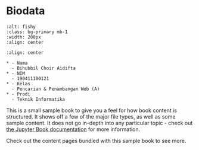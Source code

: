 # Biodata

```{image} ../webmining/_static/190411100121.jpg
:alt: fishy
:class: bg-primary mb-1
:width: 200px
:align: center
```

```{list-table}
:align: center

* - Nama
  - Bihubbil Choir Aidifta
* - NIM
  - 190411100121
* - Kelas
  - Pencarian & Penambangan Web (A)
* - Prodi
  - Teknik Informatika
```

This is a small sample book to give you a feel for how book content is
structured.
It shows off a few of the major file types, as well as some sample content.
It does not go in-depth into any particular topic - check out [the Jupyter Book documentation](https://jupyterbook.org) for more information.

Check out the content pages bundled with this sample book to see more.

```{chapters}
```
